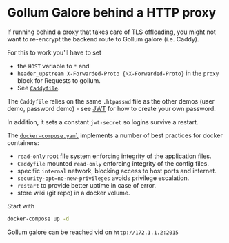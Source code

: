 Gollum Galore behind a HTTP proxy
====

If running behind a proxy that takes care of TLS offloading, you might not want to re-encrypt the backend route to
Gollum galore (i.e. Caddy).

For this to work you'll have to set

* the `HOST` variable to `*` and
* `header_upstream X-Forwarded-Proto {>X-Forwarded-Proto}` in the `proxy` block for Requests to gollum.
* See [`Caddyfile`](config/Caddyfile).

The `Caddyfile` relies on the same `.htpasswd` file as the other demos (user demo, password demo) - 
see [JWT](../../README.md#jwt) for how to create your own password.  

In addition, it sets a constant `jwt-secret` so logins survive a restart.

The [`docker-compose.yaml`](docker-compose.yaml) implements a number of best practices for docker containers:

* `read-only` root file system enforcing integrity of the application files.
* `Caddyfile` mounted `read-only` enforcing integrity of the config files.
* specific `internal` network, blocking access to host ports and internet.
* `security-opt=no-new-privileges` avoids privilege escalation. 
* `restart` to provide better uptime in case of error.
* store wiki (git repo) in a docker volume.

Start with 

```bash
docker-compose up -d
```

Gollum galore can be reached vid on `http://172.1.1.2:2015`
